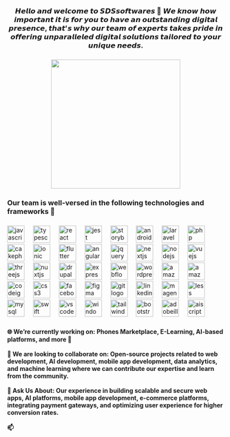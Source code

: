 <h3 align="center">𝙃𝙚𝙡𝙡𝙤 𝙖𝙣𝙙 𝙬𝙚𝙡𝙘𝙤𝙢𝙚 𝙩𝙤 𝙎𝘿𝙎𝙨𝙤𝙛𝙩𝙬𝙖𝙧𝙚𝙨 🚀 𝙒𝙚 𝙠𝙣𝙤𝙬 𝙝𝙤𝙬 𝙞𝙢𝙥𝙤𝙧𝙩𝙖𝙣𝙩 𝙞𝙩 𝙞𝙨 𝙛𝙤𝙧 𝙮𝙤𝙪 𝙩𝙤 𝙝𝙖𝙫𝙚 𝙖𝙣 𝙤𝙪𝙩𝙨𝙩𝙖𝙣𝙙𝙞𝙣𝙜 𝙙𝙞𝙜𝙞𝙩𝙖𝙡 𝙥𝙧𝙚𝙨𝙚𝙣𝙘𝙚, 𝙩𝙝𝙖𝙩'𝙨 𝙬𝙝𝙮 𝙤𝙪𝙧 𝙩𝙚𝙖𝙢 𝙤𝙛 𝙚𝙭𝙥𝙚𝙧𝙩𝙨 𝙩𝙖𝙠𝙚𝙨 𝙥𝙧𝙞𝙙𝙚 𝙞𝙣 𝙤𝙛𝙛𝙚𝙧𝙞𝙣𝙜 𝙪𝙣𝙥𝙖𝙧𝙖𝙡𝙡𝙚𝙡𝙚𝙙 𝙙𝙞𝙜𝙞𝙩𝙖𝙡 𝙨𝙤𝙡𝙪𝙩𝙞𝙤𝙣𝙨 𝙩𝙖𝙞𝙡𝙤𝙧𝙚𝙙 𝙩𝙤 𝙮𝙤𝙪𝙧 𝙪𝙣𝙞𝙦𝙪𝙚 𝙣𝙚𝙚𝙙𝙨.</h3>

###

<div align="center">
  <img height="300" src="https://media.giphy.com/media/v1.Y2lkPTc5MGI3NjExZDJ4YTk5emU2eDhoeDhzam84ZGcwYnRpbXk2c3h1djZzeGkzOWh5eiZlcD12MV9pbnRlcm5hbF9naWZfYnlfaWQmY3Q9Zw/bVtuhXrsan9hNzY7l9/giphy.gif"  />
</div>

###

<h3 align="left">Our team is well-versed in the following technologies and frameworks 🚀</h3>

###

<div align="left">
  <img src="https://cdn.jsdelivr.net/gh/devicons/devicon/icons/javascript/javascript-original.svg" height="40" alt="javascript logo"  />
  <img width="12" />
  <img src="https://cdn.jsdelivr.net/gh/devicons/devicon/icons/typescript/typescript-original.svg" height="40" alt="typescript logo"  />
  <img width="12" />
  <img src="https://cdn.jsdelivr.net/gh/devicons/devicon/icons/react/react-original.svg" height="40" alt="react logo"  />
  <img width="12" />
  <img src="https://cdn.jsdelivr.net/gh/devicons/devicon/icons/jest/jest-plain.svg" height="40" alt="jest logo"  />
  <img width="12" />
  <img src="https://cdn.jsdelivr.net/gh/devicons/devicon/icons/storybook/storybook-original.svg" height="40" alt="storybook logo"  />
  <img width="12" />
  <img src="https://cdn.jsdelivr.net/gh/devicons/devicon/icons/android/android-original.svg" height="40" alt="android logo"  />
  <img width="12" />
  <img src="https://skillicons.dev/icons?i=laravel" height="40" alt="laravel logo"  />
  <img width="12" />
  <img src="https://cdn.jsdelivr.net/gh/devicons/devicon/icons/php/php-original.svg" height="40" alt="php logo"  />
  <img width="12" />
  <img src="https://cdn.jsdelivr.net/gh/devicons/devicon/icons/cakephp/cakephp-original.svg" height="40" alt="cakephp logo"  />
  <img width="12" />
  <img src="https://cdn.jsdelivr.net/gh/devicons/devicon/icons/ionic/ionic-original.svg" height="40" alt="ionic logo"  />
  <img width="12" />
  <img src="https://cdn.jsdelivr.net/gh/devicons/devicon/icons/flutter/flutter-original.svg" height="40" alt="flutter logo"  />
  <img width="12" />
  <img src="https://cdn.jsdelivr.net/gh/devicons/devicon/icons/angularjs/angularjs-original.svg" height="40" alt="angularjs logo"  />
  <img width="12" />
  <img src="https://cdn.jsdelivr.net/gh/devicons/devicon/icons/jquery/jquery-original.svg" height="40" alt="jquery logo"  />
  <img width="12" />
  <img src="https://cdn.jsdelivr.net/gh/devicons/devicon/icons/nextjs/nextjs-original.svg" height="40" alt="nextjs logo"  />
  <img width="12" />
  <img src="https://cdn.jsdelivr.net/gh/devicons/devicon/icons/nodejs/nodejs-original.svg" height="40" alt="nodejs logo"  />
  <img width="12" />
  <img src="https://cdn.jsdelivr.net/gh/devicons/devicon/icons/vuejs/vuejs-original.svg" height="40" alt="vuejs logo"  />
  <img width="12" />
  <img src="https://cdn.jsdelivr.net/gh/devicons/devicon/icons/threejs/threejs-original.svg" height="40" alt="threejs logo"  />
  <img width="12" />
  <img src="https://cdn.jsdelivr.net/gh/devicons/devicon/icons/nuxtjs/nuxtjs-original.svg" height="40" alt="nuxtjs logo"  />
  <img width="12" />
  <img src="https://cdn.jsdelivr.net/gh/devicons/devicon/icons/drupal/drupal-original.svg" height="40" alt="drupal logo"  />
  <img width="12" />
  <img src="https://cdn.jsdelivr.net/gh/devicons/devicon/icons/express/express-original.svg" height="40" alt="express logo"  />
  <img width="12" />
  <img src="https://cdn.jsdelivr.net/gh/devicons/devicon/icons/webflow/webflow-original.svg" height="40" alt="webflow logo"  />
  <img width="12" />
  <img src="https://cdn.jsdelivr.net/gh/devicons/devicon/icons/wordpress/wordpress-original.svg" height="40" alt="wordpress logo"  />
  <img width="12" />
  <img src="https://skillicons.dev/icons?i=aws" height="40" alt="amazonwebservices logo"  />
  <img width="12" />
  <img src="https://skillicons.dev/icons?i=dynamodb" height="40" alt="amazondynamodb logo"  />
  <img width="12" />
  <img src="https://cdn.jsdelivr.net/gh/devicons/devicon/icons/codeigniter/codeigniter-plain.svg" height="40" alt="codeigniter logo"  />
  <img width="12" />
  <img src="https://cdn.jsdelivr.net/gh/devicons/devicon/icons/css3/css3-original.svg" height="40" alt="css3 logo"  />
  <img width="12" />
  <img src="https://cdn.jsdelivr.net/gh/devicons/devicon/icons/facebook/facebook-original.svg" height="40" alt="facebook logo"  />
  <img width="12" />
  <img src="https://cdn.jsdelivr.net/gh/devicons/devicon/icons/figma/figma-original.svg" height="40" alt="figma logo"  />
  <img width="12" />
  <img src="https://cdn.jsdelivr.net/gh/devicons/devicon/icons/git/git-original.svg" height="40" alt="git logo"  />
  <img width="12" />
  <img src="https://cdn.jsdelivr.net/gh/devicons/devicon/icons/linkedin/linkedin-original.svg" height="40" alt="linkedin logo"  />
  <img width="12" />
  <img src="https://cdn.jsdelivr.net/gh/devicons/devicon/icons/magento/magento-original.svg" height="40" alt="magento logo"  />
  <img width="12" />
  <img src="https://cdn.jsdelivr.net/gh/devicons/devicon/icons/less/less-plain-wordmark.svg" height="40" alt="less logo"  />
  <img width="12" />
  <img src="https://cdn.jsdelivr.net/gh/devicons/devicon/icons/mysql/mysql-original.svg" height="40" alt="mysql logo"  />
  <img width="12" />
  <img src="https://cdn.jsdelivr.net/gh/devicons/devicon/icons/swift/swift-original.svg" height="40" alt="swift logo"  />
  <img width="12" />
  <img src="https://cdn.jsdelivr.net/gh/devicons/devicon/icons/vscode/vscode-original.svg" height="40" alt="vscode logo"  />
  <img width="12" />
  <img src="https://cdn.jsdelivr.net/gh/devicons/devicon/icons/windows8/windows8-original.svg" height="40" alt="windows8 logo"  />
  <img width="12" />
  <img src="https://cdn.simpleicons.org/tailwindcss/06B6D4" height="40" alt="tailwindcss logo"  />
  <img width="12" />
  <img src="https://cdn.simpleicons.org/bootstrap/7952B3" height="40" alt="bootstrap logo"  />
  <img width="12" />
  <img src="https://cdn.simpleicons.org/adobeillustrator/FF9A00" height="40" alt="adobeillustrator logo"  />
  <img width="12" />
  <img src="https://skillicons.dev/icons?i=aiscript" height="40" alt="aiscript logo"  />
</div>

###

<h4 align="left">🌐 We’re currently working on: Phones Marketplace, E-Learning, AI-based platforms, and more 🚀<br><br>👯 We are looking to collaborate on: Open-source projects related to web development, AI development, mobile app development, data analytics, and machine learning where we can contribute our expertise and learn from the community.<br><br>💬 Ask Us About: Our experience in building scalable and secure web apps, AI platforms, mobile app development, e-commerce platforms, integrating payment gateways, and optimizing user experience for higher conversion rates.<br><br>📫 </h4>

###

###

###
